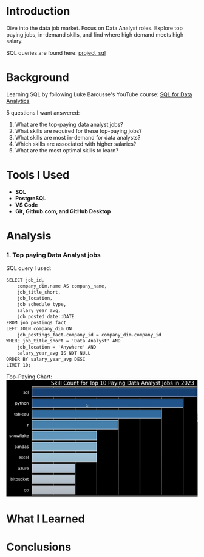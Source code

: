 # Introduction
Dive into the data job market. Focus on Data Analyst roles.
Explore top paying jobs, in-demand skills, and find where 
high demand meets high salary.

SQL queries are found here: [project_sql](/project_sql/)

# Background
Learning SQL by following Luke Barousse's YouTube course:
[SQL for Data Analytics](https://www.youtube.com/watch?v=7mz73uXD9DA&t=14138s)

5 questions I want answered:

1. What are the top-paying data analyst jobs?
2. What skills are required for these top-paying jobs?
3. What skills are most in-demand for data analysts?
4. Which skills are associated with higher salaries?
5. What are the most optimal skills to learn?

# Tools I Used
- **SQL**
- **PostgreSQL**
- **VS Code**
- **Git, Github.com, and GitHub Desktop**

# Analysis
### 1. Top paying Data Analyst jobs
SQL query I used:

```
SELECT job_id,
    company_dim.name AS company_name,
    job_title_short,
    job_location,
    job_schedule_type,
    salary_year_avg,
    job_posted_date::DATE
FROM job_postings_fact
LEFT JOIN company_dim ON
    job_postings_fact.company_id = company_dim.company_id
WHERE job_title_short = 'Data Analyst' AND
    job_location = 'Anywhere' AND
    salary_year_avg IS NOT NULL
ORDER BY salary_year_avg DESC
LIMIT 10;
```

Top-Paying Chart:
![1_top_paying_chart.png](assets/1_top_paying_chart.png)

# What I Learned

# Conclusions

